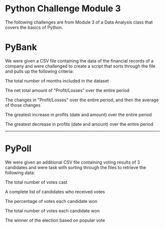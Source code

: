 # Python Challenge Module 3

The following challenges are from Module 3 of a Data Analysis class that covers the basics of Python.

PyBank
================================
We were given a CSV file containing the data of the financial records of a company and were challenged to create a script
that sorts through the file and pulls up the following criteria:

The total number of months included in the dataset

The net total amount of "Profit/Losses" over the entire period

The changes in "Profit/Losses" over the entire period, and then the average of those changes

The greatest increase in profits (date and amount) over the entire period

The greatest decrease in profits (date and amount) over the entire period

--------------------------------------------------------------------------------------------------------------------------

PyPoll
================================
We were given an additional CSV file containing voting results of 3 candidates and were task with sorting through the files to
retrieve the following data:

The total number of votes cast

A complete list of candidates who received votes

The percentage of votes each candidate won

The total number of votes each candidate won

The winner of the election based on popular vote


